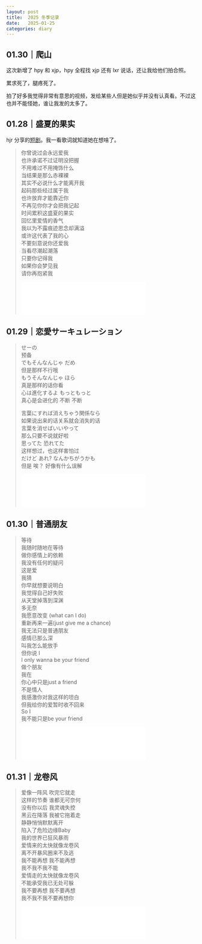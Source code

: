 ```yaml
---
layout: post
title:  2025 冬季记录
date:   2025-01-25
categories: diary
---
```


## 01.30｜爬山

这次新增了 hpy 和 xjp，hpy 全程找 xjp 还有 lxr 说话，还让我给他们拍合照。

累求死了，腿疼死了。

拍了好多我觉得非常有意思的视频，发给某些人但是她似乎并没有认真看。不过这也并不能怪她，谁让我发的太多了。

## 01.28｜盛夏的果实

hjr 分享的[短剧](https://www.douyin.com/video/7366182909323103499)。我一看歌词就知道她在想啥了。

>   你曾说过会永远爱我  
>   也许承诺不过证明没把握  
>   不用难过不用掩饰什么  
>   当结果是那么赤裸裸  
>   其实不必说什么才能离开我  
>   起码那些经过属于我  
>   也许放弃才能靠近你  
>   不再见你你才会把我记起  
>   时间累积这盛夏的果实  
>   回忆里爱情的香气  
>   我以为不露痕迹思念却满溢  
>   或许这代表了我的心  
>   不要刻意说你还爱我  
>   当看尽潮起潮落  
>   只要你记得我  
>   如果你会梦见我  
>   请你再抱紧我  
>   
>   <iframe frameborder="no" border="0" marginwidth="0" marginheight="0" width=330 height=86 src="//music.163.com/outchain/player?type=2&id=2131027054&auto=0&height=66"></iframe>

## 01.29｜恋愛サーキュレーション

>   せーの  
>   预备  
>   でもそんなんじゃ だめ  
>   但是那样不行哦  
>   もうそんなんじゃ ほら  
>   真是那样的话你看  
>   心は進化するよ もっともっと  
>   真心是会进化的 不断 不断  
>   
>   言葉にすれば消えちゃう関係なら  
>   如果说出来的话关系就会消失的话  
>   言葉を消せばいいやって  
>   那么只要不说就好啦  
>   思ってた 恐れてた  
>   这样想过，也这样害怕过  
>   だけど あれ? なんかちがうかも  
>   但是 唉？ 好像有什么误解  
>   
>   <iframe frameborder="no" border="0" marginwidth="0" marginheight="0" width=330 height=86 src="//music.163.com/outchain/player?type=2&id=2670321636&auto=0&height=66"></iframe>

## 01.30｜普通朋友

>   等待  
>   我随时随地在等待  
>   做你感情上的依赖  
>   我没有任何的疑问  
>   这是爱  
>   我猜  
>   你早就想要说明白  
>   我觉得自己好失败  
>   从天堂掉落到深渊  
>   多无奈  
>   我愿意改变 (what can I do)  
>   重新再来一遍(just give me a chance)  
>   我无法只是普通朋友  
>   感情已那么深  
>   叫我怎么能放手  
>   但你说 I  
>   I only wanna be your friend  
>   做个朋友  
>   我在  
>   你心中只是just a friend  
>   不是情人  
>   我感激你对我这样的坦白  
>   但我给你的爱暂时收不回来  
>   So I  
>   我不能只是be your friend  
>   
>   <iframe frameborder="no" border="0" marginwidth="0" marginheight="0" width=330 height=86 src="//music.163.com/outchain/player?type=2&id=2110023759&auto=0&height=66"></iframe>

## 01.31｜龙卷风

>   爱像一阵风 吹完它就走  
>   这样的节奏 谁都无可奈何  
>   没有你以后 我灵魂失控  
>   黑云在降落 我被它拖着走  
>   静静悄悄默默离开  
>   陷入了危险边缘Baby  
>   我的世界已狂风暴雨  
>   爱情来的太快就像龙卷风  
>   离不开暴风圈来不及逃  
>   我不能再想 我不能再想  
>   我不我不我不能  
>   爱情走的太快就像龙卷风  
>   不能承受我已无处可躲  
>   我不要再想 我不要再想  
>   我不我不我不要再想你  
>
>   <iframe frameborder="no" border="0" marginwidth="0" marginheight="0" width=330 height=86 src="//music.163.com/outchain/player?type=2&id=360699&auto=0&height=66"></iframe>